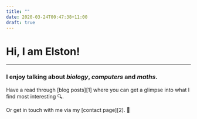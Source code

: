 ```yaml
---
title: ""
date: 2020-03-24T00:47:38+11:00
draft: true
---
```


# Hi, I am Elston!
---- 

### I enjoy talking about *biology*, *computers* and *maths*.

Have a read through [blog posts][1] where you can get a glimpse into what I find most interesting 🔍. 

Or get in touch with me via my [contact page][2]. 📱

